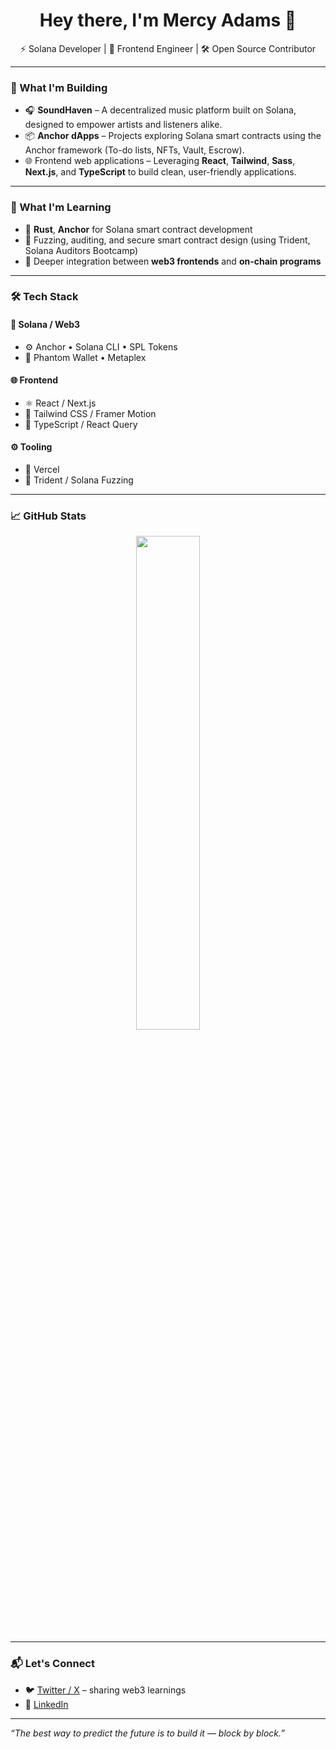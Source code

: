 <h1 align="center">Hey there, I'm Mercy Adams 👋</h1>
<p align="center">
  ⚡ Solana Developer | 🎨 Frontend Engineer | 🛠️ Open Source Contributor
</p>

---

### 🔭 What I'm Building
- 🎧 **SoundHaven** – A decentralized music platform built on Solana, designed to empower artists and listeners alike.  
- 📦 **Anchor dApps** – Projects exploring Solana smart contracts using the Anchor framework (To-do lists, NFTs, Vault, Escrow).
- 🌐 Frontend web applications – Leveraging **React**, **Tailwind**, **Sass**, **Next.js**, and **TypeScript** to build clean, user-friendly applications.

---

### 🧠 What I'm Learning
- 🦀 **Rust**, **Anchor** for Solana smart contract development  
- 🧪 Fuzzing, auditing, and secure smart contract design (using Trident, Solana Auditors Bootcamp)  
- 🧩 Deeper integration between **web3 frontends** and **on-chain programs**

---

### 🛠️ Tech Stack

#### 🧵 Solana / Web3
- ⚙️ Anchor • Solana CLI • SPL Tokens
- 🌉 Phantom Wallet • Metaplex

#### 🌐 Frontend
- ⚛️ React / Next.js
- 🎨 Tailwind CSS / Framer Motion
- 💬 TypeScript / React Query

#### ⚙️ Tooling
- 🐳 Vercel
- 🔐 Trident / Solana Fuzzing

---

### 📈 GitHub Stats

<p align="center">
  <img src="https://github-readme-stats.vercel.app/api/top-langs/?username=mercy-dapps&layout=compact&theme=radical" width="45%" />
</p>

---

### 📬 Let's Connect
- 🐦 [Twitter / X](https://x.com/m_adams1909) – sharing web3 learnings
- 💼 [LinkedIn](https://linkedin.com/in/adamsmercy)

---

_“The best way to predict the future is to build it — block by block.”_

